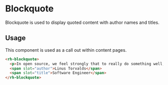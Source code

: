 # Blockquote
Blockquote is used to display quoted content with author names and titles.

## Usage
This component is used as a call out within content pages.

```html
<rh-blockquote>
  <p>In open source, we feel strongly that to really do something well, you have to get a lot of people involved.</p>
  <span slot="author">Linus Torvalds</span>
  <span slot="title">Software Engineer</span>
</rh-blockquote>
```
